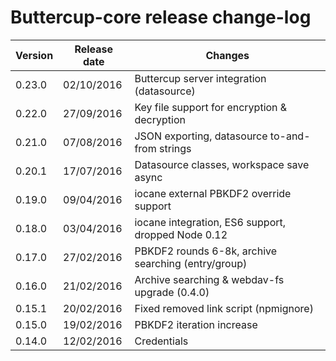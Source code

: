 # Buttercup-core release change-log

| Version | Release date | Changes                                             |
|---------|--------------|-----------------------------------------------------|
| 0.23.0  | 02/10/2016   | Buttercup server integration (datasource)           |
| 0.22.0  | 27/09/2016   | Key file support for encryption & decryption        |
| 0.21.0  | 07/08/2016   | JSON exporting, datasource to-and-from strings      |
| 0.20.1  | 17/07/2016   | Datasource classes, workspace save async            |
| 0.19.0  | 09/04/2016   | iocane external PBKDF2 override support             |
| 0.18.0  | 03/04/2016   | iocane integration, ES6 support, dropped Node 0.12  |
| 0.17.0  | 27/02/2016   | PBKDF2 rounds 6-8k, archive searching (entry/group) |
| 0.16.0  | 21/02/2016   | Archive searching & webdav-fs upgrade (0.4.0)       |
| 0.15.1  | 20/02/2016   | Fixed removed link script (npmignore)               |
| 0.15.0  | 19/02/2016   | PBKDF2 iteration increase                           |
| 0.14.0  | 12/02/2016   | Credentials                                         |
